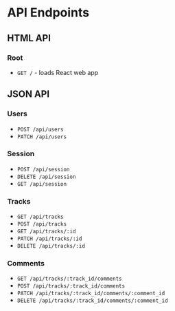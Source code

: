 # API Endpoints

## HTML API

### Root

- `GET /` - loads React web app

## JSON API

### Users

- `POST /api/users`
- `PATCH /api/users`

### Session

- `POST /api/session`
- `DELETE /api/session`
- `GET /api/session`

### Tracks

- `GET /api/tracks`
- `POST /api/tracks`
- `GET /api/tracks/:id`
- `PATCH /api/tracks/:id`
- `DELETE /api/tracks/:id`


### Comments

- `GET /api/tracks/:track_id/comments`
- `POST /api/tracks/:track_id/comments`
- `PATCH /api/tracks/:track_id/comments/:comment_id`
- `DELETE /api/tracks/:track_id/comments/:comment_id`
